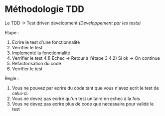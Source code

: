 # Méthodologie TDD

Le TDD → Test driven development _(Developpement par les tests)_

Etape :
 1) Ecrire le test d'une fonctionnalité
 2) Verrifier le test
 3) Implementé la fonctionnalité
 4) Verrifier le test
    4.1) Echec → Retour à l'étape 3
    4.2) Si ok → On continue
 5) Refactorisation du code 
 6) Verrifier le test

Regle : 
 1) Vous ne pouvez par ecrire du code tant que vous n'avez ecrit le test de celui-ci
 2) Vous ne devez pas ecrire qu'un test unitaire en echec à la fois
 3) Vous ne devez pas ecrire plus de code que necessaire pour validé le test 